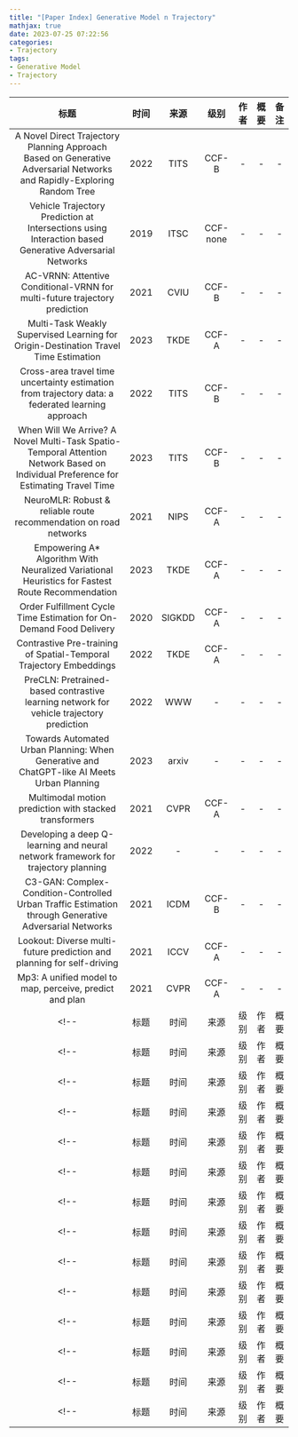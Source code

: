 ```yaml
---
title: "[Paper Index] Generative Model n Trajectory"
mathjax: true
date: 2023-07-25 07:22:56
categories:
- Trajectory
tags:
- Generative Model
- Trajectory
---
```


| 标题 | 时间 | 来源 | 级别 | 作者 | 概要 | 备注 |
| :--: | :--: | :--: | :--: | :--: | :--: | :--: |
| A Novel Direct Trajectory Planning Approach Based on Generative Adversarial Networks and Rapidly-Exploring Random Tree | 2022 | TITS | CCF-B | - | - | - |
| Vehicle Trajectory Prediction at Intersections using Interaction based Generative Adversarial Networks | 2019 | ITSC | CCF-none | - | - | - |
| AC-VRNN: Attentive Conditional-VRNN for multi-future trajectory prediction | 2021 | CVIU | CCF-B | - | - | - |
| Multi-Task Weakly Supervised Learning for Origin-Destination Travel Time Estimation | 2023 | TKDE | CCF-A | - | - | - |
| Cross-area travel time uncertainty estimation from trajectory data: a federated learning approach | 2022 | TITS | CCF-B | - | - | - |
| When Will We Arrive? A Novel Multi-Task Spatio-Temporal Attention Network Based on Individual Preference for Estimating Travel Time | 2023 | TITS | CCF-B | - | - | - |
| NeuroMLR: Robust & reliable route recommendation on road networks | 2021 | NIPS | CCF-A | - | - | - |
| Empowering A* Algorithm With Neuralized Variational Heuristics for Fastest Route Recommendation | 2023 | TKDE | CCF-A | - | - | - |
| Order Fulfillment Cycle Time Estimation for On-Demand Food Delivery | 2020 | SIGKDD | CCF-A | - | - | - |
| Contrastive Pre-training of Spatial-Temporal Trajectory Embeddings | 2022 | TKDE | CCF-A | - | - | - |
| PreCLN: Pretrained-based contrastive learning network for vehicle trajectory prediction | 2022 | WWW | - | - | - | - |
| Towards Automated Urban Planning: When Generative and ChatGPT-like AI Meets Urban Planning | 2023 | arxiv | - | - | - | - |
| Multimodal motion prediction with stacked transformers | 2021 | CVPR | CCF-A | - | - | - |
| Developing a deep Q-learning and neural network framework for trajectory planning | 2022 | - | - | - | - | - |
| C3-GAN: Complex-Condition-Controlled Urban Traffic Estimation through Generative Adversarial Networks | 2021 | ICDM | CCF-B | - | - | - |
| Lookout: Diverse multi-future prediction and planning for self-driving | 2021 | ICCV | CCF-A | - | - | - |
| Mp3: A unified model to map, perceive, predict and plan | 2021 | CVPR | CCF-A | - | - | - |
<!-- | 标题 | 时间 | 来源 | 级别 | 作者 | 概要 | 关键词 | 备注 | -->
<!-- | 标题 | 时间 | 来源 | 级别 | 作者 | 概要 | 关键词 | 备注 | -->
<!-- | 标题 | 时间 | 来源 | 级别 | 作者 | 概要 | 关键词 | 备注 | -->
<!-- | 标题 | 时间 | 来源 | 级别 | 作者 | 概要 | 关键词 | 备注 | -->
<!-- | 标题 | 时间 | 来源 | 级别 | 作者 | 概要 | 关键词 | 备注 | -->
<!-- | 标题 | 时间 | 来源 | 级别 | 作者 | 概要 | 关键词 | 备注 | -->
<!-- | 标题 | 时间 | 来源 | 级别 | 作者 | 概要 | 关键词 | 备注 | -->
<!-- | 标题 | 时间 | 来源 | 级别 | 作者 | 概要 | 关键词 | 备注 | -->
<!-- | 标题 | 时间 | 来源 | 级别 | 作者 | 概要 | 关键词 | 备注 | -->
<!-- | 标题 | 时间 | 来源 | 级别 | 作者 | 概要 | 关键词 | 备注 | -->
<!-- | 标题 | 时间 | 来源 | 级别 | 作者 | 概要 | 关键词 | 备注 | -->
<!-- | 标题 | 时间 | 来源 | 级别 | 作者 | 概要 | 关键词 | 备注 | -->
<!-- | 标题 | 时间 | 来源 | 级别 | 作者 | 概要 | 关键词 | 备注 | -->
<!-- | 标题 | 时间 | 来源 | 级别 | 作者 | 概要 | 关键词 | 备注 | -->

